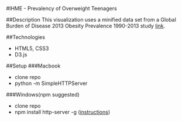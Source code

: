 #IHME - Prevalency of Overweight Teenagers

##Description
This visualization uses a minified data set from a Global Burden of Disease 2013 Obesity Prevalence 1990-2013 study [link](http://ghdx.healthdata.org/record/global-burden-disease-study-2013-gbd-2013-obesity-prevalence-1990-2013).

##Technologies
* HTML5, CSS3
* D3.js

##Setup
###Macbook
* clone repo
* python -m SimpleHTTPServer

###Windows(npm suggested)
* clone repo
* npm install http-server -g ([instructions](https://www.npmjs.com/package/http-server))